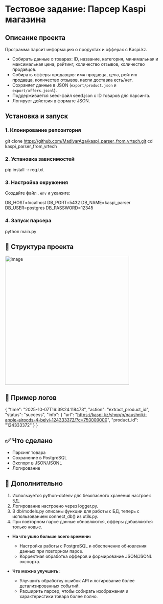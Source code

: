 # Тестовое задание: Парсер Kaspi магазина

## Описание проекта  
Программа парсит информацию о продуктах и офферах с Kaspi.kz.  
- Собирать данные о товарах: ID, название, категория, минимальная и максимальная цена, рейтинг, количество отзывов, количество продавцов.
- Собирать офферы продавцов: имя продавца, цена, рейтинг продавца, количество отзывов, каспи доставка есть/нет.  
- Сохраняет данные в JSON (`export/product.json` и `export/offers.jsonl`).
- Поддерживается seed-файл seed.json с ID товаров для парсинга.
- Логирует действия в формате JSON.  

## Установка и запуск
### 1. Клонирование репозитория  
git clone https://github.com/MadiyarAga/kaspi_parser_from_vrtech.git
cd kaspi_parser_from_vrtech

### 2. Установка зависимостей  
pip install -r req.txt

### 3. Настройка окружения
Создайте файл `.env` и укажите:

DB_HOST=localhost
DB_PORT=5432
DB_NAME=kaspi_parser
DB_USER=postgres
DB_PASSWORD=12345

### 4. Запуск парсера  
python main.py

## 📂 Структура проекта 
<img width="405" height="419" alt="image" src="https://github.com/user-attachments/assets/a8d7a382-c612-4b88-a1a6-4a90b1d9f7bb" />

## 📝 Пример логов
{
    "time": "2025-10-07T16:39:24.118473",
    "action": "extract_product_id",
    "status": "success",
    "info": {
      "url": "https://kaspi.kz/shop/p/naushniki-apple-airpods-4-belyi-124333372/?c=750000000",
      "product_id": "124333372"
    }
  }

## ✅ Что сделано  
- Парсинг товара
- Сохранение в PostgreSQL
- Экспорт в JSON/JSONL
- Логирование

## 📄 Дополнительно
1) Используется python-dotenv для безопасного хранения настроек БД.
2) Логирование настроено через logger.py.
3) В db/models.py описаны функции для работы с БД, теперь с использованием connect_db() из utils.py.
4) При повторном парсе данные обновляются, офферы добавляются только новые.

- **На что ушло больше всего времени:**
  - Настройка работы с PostgreSQL и обеспечение обновления данных при повторном парсе.  
  - Корректная обработка офферов и формирование JSON/JSONL экспорта.

- **Что можно улучшить:**
  - Улучшить обработку ошибок API и логирование более детализированных событий.  
  - Расширить парсер, чтобы собирать изображения и характеристики товара более полно.
